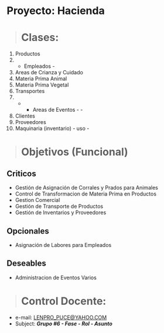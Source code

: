 # Proyecto: Hacienda

> # Clases:

1. Productos
2. - Empleados - 
3. Areas de Crianza y Cuidado
4. Materia Prima Animal
5. Materia Prima Vegetal
6. Transportes
7.  - - Areas de Eventos - - 
8. Clientes
9. Proveedores
10. Maquinaria (inventario) - uso -

> # Objetivos (Funcional)

## Criticos
* Gestión de Asignación de Corrales y Prados para Animales
* Control de Transformacion de Materia Prima en Productos
* Gestion Comercial
* Gestión de Transporte de Productos
* Gestión de Inventarios y Proveedores

## Opcionales
* Asignación de Labores para Empleados

## Deseables
* Administracion de Eventos Varios


> # Control Docente:
- e-mail: LENPRO_PUCE@YAHOO.COM
- Subject: ***Grupo #6 - Fase - Rol - Asunto***
